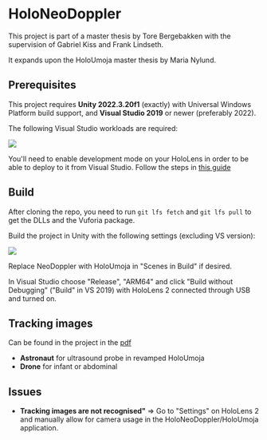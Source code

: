 # HoloNeoDoppler

This project is part of a master thesis by Tore Bergebakken with the supervision of Gabriel Kiss and Frank Lindseth.

It expands upon the HoloUmoja master thesis by Maria Nylund.

## Prerequisites

This project requires **Unity 2022.3.20f1** (exactly) with Universal Windows Platform build support, and **Visual Studio 2019** or newer (preferably 2022).

The following Visual Studio workloads are required:

![](img/visual_studio_workloads.png)

You'll need to enable development mode on your HoloLens in order to be able to deploy to it from Visual Studio.
Follow the steps in [this guide](https://learn.microsoft.com/en-us/windows/mixed-reality/develop/advanced-concepts/using-visual-studio?tabs=hl2#enabling-developer-mode)

## Build

After cloning the repo, you need to run ```git lfs fetch``` and ```git lfs pull``` to get the DLLs and the Vuforia package.

Build the project in Unity with the following settings (excluding VS version):

![](img/unity_build_settings.png)

Replace NeoDoppler with HoloUmoja in "Scenes in Build" if desired.

In Visual Studio choose "Release", "ARM64" and click "Build without Debugging" ("Build" in VS 2019) with HoloLens 2 connected through USB and turned on.

## Tracking images

Can be found in the project in the
[pdf](Assets/Editor/Vuforia/ForPrint/ImageTargets/target_images_USLetter.pdf)


- **Astronaut** for ultrasound probe in revamped HoloUmoja
- **Drone** for infant or abdominal

## Issues

- **Tracking images are not recognised"** => Go to "Settings" on HoloLens 2 and manually allow for camera usage in the HoloNeoDoppler/HoloUmoja application.
